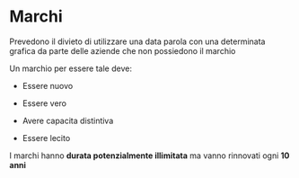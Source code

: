 # Marchi

Prevedono il divieto di utilizzare una data parola con una determinata grafica da parte delle aziende che non possiedono il marchio

Un marchio per essere tale deve:

- Essere nuovo

- Essere vero

- Avere capacita distintiva

- Essere lecito

I marchi hanno **durata potenzialmente illimitata** ma vanno rinnovati ogni **10 anni**
